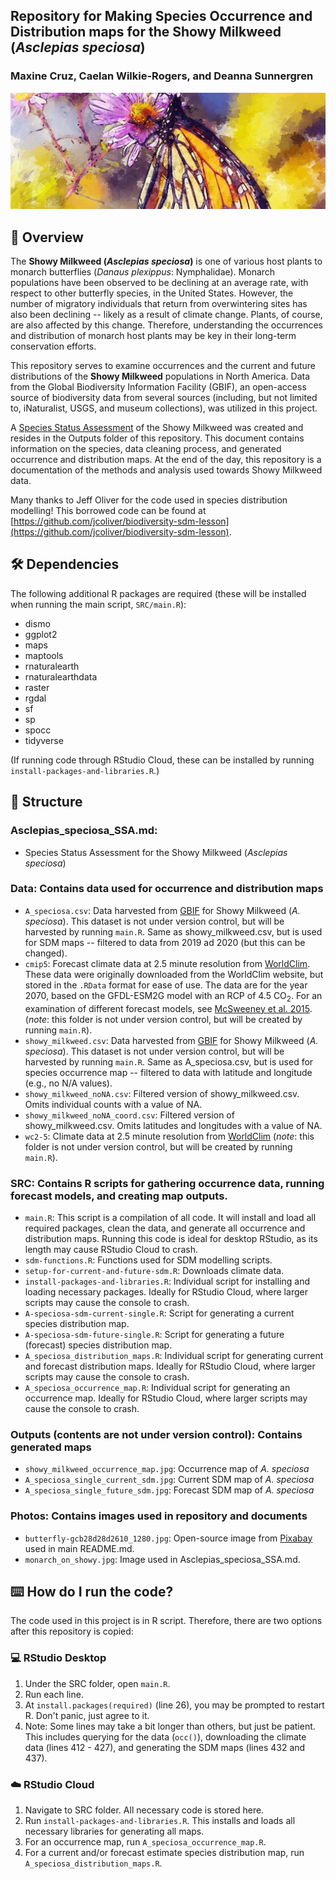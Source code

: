 ## Repository for Making Species Occurrence and Distribution maps for the Showy Milkweed (*Asclepias speciosa*)
### Maxine Cruz, Caelan Wilkie-Rogers, and Deanna Sunnergren

![](https://github.com/BiodiversityDataScienceCorp/milkfli-mapping/blob/main/Photos/butterfly-gcb28d2610_1280.jpg)

## 🦋 Overview
The **Showy Milkweed (*Asclepias speciosa*)** is one of various host plants to monarch butterflies (*Danaus plexippus*: Nymphalidae). Monarch populations have been observed to be declining at an average rate, with respect to other butterfly species, in the United States. However, the number of migratory individuals that return from overwintering sites has also been declining -- likely as a result of climate change. Plants, of course, are also affected by this change. Therefore, understanding the occurrences and distribution of monarch host plants may be key in their long-term conservation efforts. 

This repository serves to examine occurrences and the current and future distributions of the **Showy Milkweed** populations in North America. Data from the Global Biodiversity Information Facility (GBIF), an open-access source of biodiversity data from several sources (including, but not limited to, iNaturalist, USGS, and museum collections), was utilized in this project. 

A [Species Status Assessment](https://github.com/BiodiversityDataScienceCorp/milkfli-mapping/blob/main/SSA.md) of the Showy Milkweed was created and resides in the Outputs folder of this repository. This document contains information on the species, data cleaning process, and generated occurrence and distribution maps. At the end of the day, this repository is a documentation of the methods and analysis used towards Showy Milkweed data.

Many thanks to Jeff Oliver for the code used in species distribution modelling! This borrowed code can be found at [https://github.com/jcoliver/biodiversity-sdm-lesson](https://github.com/jcoliver/biodiversity-sdm-lesson).

## 🛠️ Dependencies
The following additional R packages are required (these will be installed when running the main script, `SRC/main.R`):

+ dismo
+ ggplot2
+ maps
+ maptools
+ rnaturalearth
+ rnaturalearthdata
+ raster
+ rgdal
+ sf
+ sp
+ spocc
+ tidyverse

(If running code through RStudio Cloud, these can be installed by running `install-packages-and-libraries.R`.)

## 📂 Structure
### **Asclepias_speciosa_SSA.md:** 
  + Species Status Assessment for the Showy Milkweed (*Asclepias speciosa*)
### **Data:** Contains data used for occurrence and distribution maps
  + `A_speciosa.csv`: Data harvested from [GBIF](https://www.gbif.org/) for Showy Milkweed (*A. speciosa*). This dataset is not under version control, but will be harvested by running `main.R`. Same as showy_milkweed.csv, but is used for SDM maps -- filtered to data from 2019 ad 2020 (but this can be changed).
  + `cmip5`: Forecast climate data at 2.5 minute resolution from [WorldClim](http://www.worldclim.org). These data were originally downloaded from the WorldClim website, but stored in the `.RData` format for ease of use. The data are for the year 2070, based on the GFDL-ESM2G model with an RCP of 4.5 CO<sub>2</sub>. For an examination of different forecast models, see [McSweeney et al. 2015](https://link.springer.com/article/10.1007/s00382-014-2418-8). (_note_: this folder is not under version control, but will be created by running `main.R`).
  + `showy_milkweed.csv`: Data harvested from [GBIF](https://www.gbif.org/) for Showy Milkweed (*A. speciosa*). This dataset is not under version control, but will be harvested by running `main.R`. Same as A_speciosa.csv, but is used for species occurrence map -- filtered to data with latitude and longitude (e.g., no N/A values).
  + `showy_milkweed_noNA.csv`: Filtered version of showy_milkweed.csv. Omits individual counts with a value of NA.
  + `showy_milkweed_noNA_coord.csv`: Filtered version of showy_milkweed.csv. Omits latitudes and longitudes with a value of NA.
  + `wc2-5`: Climate data at 2.5 minute resolution from [WorldClim](http://www.worldclim.org) (_note_: this folder is not under version control, but will be created by running `main.R`).
### **SRC:** Contains R scripts for gathering occurrence data, running forecast models, and creating map outputs.
  + `main.R`: This script is a compilation of all code. It will install and load all required packages, clean the data, and generate all occurrence and distribution maps. Running this code is ideal for desktop RStudio, as its length may cause RStudio Cloud to crash.
  + `sdm-functions.R`: Functions used for SDM modelling scripts.
  + `setup-for-current-and-future-sdm.R`: Downloads climate data.
  + `install-packages-and-libraries.R`: Individual script for installing and loading necessary packages. Ideally for RStudio Cloud, where larger scripts may cause the console to crash.
  + `A-speciosa-sdm-current-single.R`: Script for generating a current species distribution map.
  + `A-speciosa-sdm-future-single.R`: Script for generating a future (forecast) species distribution map.
  + `A_speciosa_distribution_maps.R`: Individual script for generating current and forecast distribution maps. Ideally for RStudio Cloud, where larger scripts may cause the console to crash.
  + `A_speciosa_occurrence_map.R`: Individual script for generating an occurrence map. Ideally for RStudio Cloud, where larger scripts may cause the console to crash.
### **Outputs** (contents are not under version control): Contains generated maps
  + `showy_milkweed_occurrence_map.jpg`: Occurrence map of *A. speciosa*
  + `A_speciosa_single_current_sdm.jpg`: Current SDM map of *A. speciosa*
  + `A_speciosa_single_future_sdm.jpg`: Forecast SDM map of *A. speciosa*
### **Photos:** Contains images used in repository and documents
  + `butterfly-gcb28d28d2610_1280.jpg`: Open-source image from [Pixabay](https://pixabay.com/illustrations/butterfly-butterflies-monarch-3407357/) used in main README.md.
  + `monarch_on_showy.jpg`: Image used in Asclepias_speciosa_SSA.md.

## ⌨️ How do I run the code?
The code used in this project is in R script. Therefore, there are two options after this repository is copied:

### 💻️ RStudio Desktop
1) Under the SRC folder, open `main.R`.
2) Run each line.
3) At `install.packages(required)` (line 26), you may be prompted to restart R. Don't panic, just agree to it.
4) Note: Some lines may take a bit longer than others, but just be patient. This includes querying for the data (`occ()`), downloading the climate data (lines 412 - 427), and generating the SDM maps (lines 432 and 437).

### ☁️ RStudio Cloud
1) Navigate to SRC folder. All necessary code is stored here.
2) Run `install-packages-and-libraries.R`. This installs and loads all necessary libraries for generating all maps.
3) For an occurrence map, run `A_speciosa_occurrence_map.R`.
4) For a current and/or forecast estimate species distribution map, run `A_speciosa_distribution_maps.R`.


